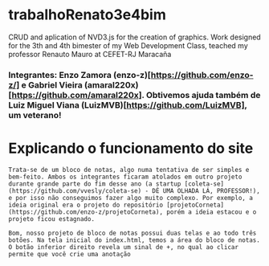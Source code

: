 # trabalhoRenato3e4bim
CRUD and aplication of NVD3.js for the creation of graphics. Work designed for the 3th and 4th bimester of my Web Development Class, teached my professor Renauto Mauro at CEFET-RJ Maracaña

### Integrantes: Enzo Zamora (enzo-z)[https://github.com/enzo-z/] e Gabriel Vieira (amaral220x)[https://github.com/amaral220x]. Obtivemos ajuda também de Luiz Miguel Viana (LuizMVB)[https://github.com/LuizMVB], um veterano!

# Explicando o funcionamento do site 
    Trata-se de um bloco de notas, algo numa tentativa de ser simples e bem-feito. Ambos os integrantes ficaram atolados em outro projeto durante grande parte do fim desse ano (a startup [coleta-se](https://github.com/vvesly/coleta-se) - DÊ UMA OLHADA LÁ, PROFESSOR!), e por isso não conseguimos fazer algo muito complexo. Por exemplo, a ideia original era o projeto do repositório [projetoCorneta](https://github.com/enzo-z/projetoCorneta), porém a ideia estacou e o projeto ficou estagnado. 

    Bom, nosso projeto de bloco de notas possui duas telas e ao todo três botões. Na tela inicial do index.html, temos a área do bloco de notas. O botão inferior direito revela um sinal de +, no qual ao clicar permite que você crie uma anotação 